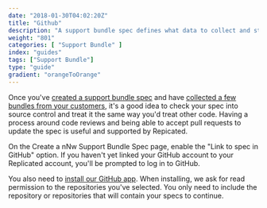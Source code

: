 ```yaml
---
date: "2018-01-30T04:02:20Z"
title: "Github"
description: "A support bundle spec defines what data to collect and store in a support bundle."
weight: "801"
categories: [ "Support Bundle" ]
index: "guides"
tags: ["Support Bundle"]
type: "guide"
gradient: "orangeToOrange"
---
```


Once you've [created a support bundle spec](./spec) and have [collected a few bundles from your customers](./generate), it's a good idea to check your spec into source control and treat it the same way you'd treat other code. Having a process around code reviews and being able to accept pull requests to update the spec is useful and supported by Repicated.

On the Create a nNw Support Bundle Spec page, enable the "Link to spec in GitHub" option. If you haven't yet linked your GitHub account to your Replicated account, you'll be prompted to log in to GitHub.

You also need to [install our GitHub app](https://github.com/apps/replicated). When installing, we ask for read permission to the repositories you've selected. You only need to include the repository or repositories that will contain your specs to continue.

